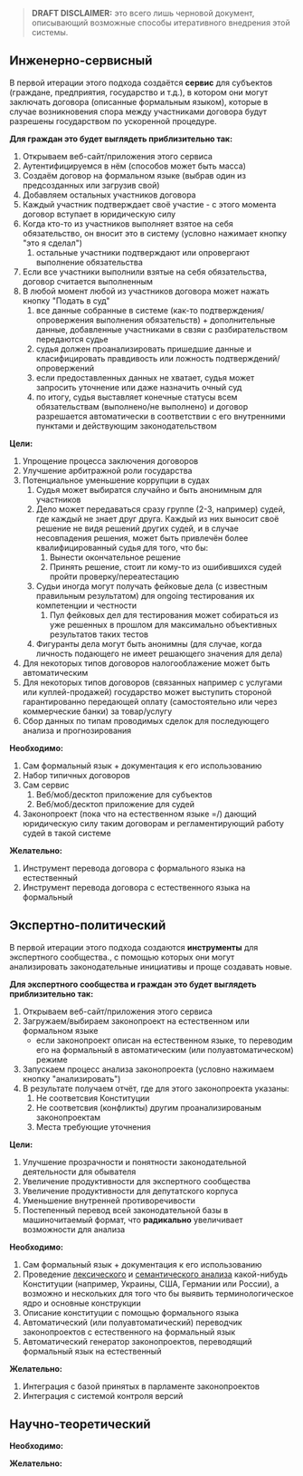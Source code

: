 > **DRAFT DISCLAIMER:** это всего лишь черновой документ, описывающий возможные способы итеративного внедрения этой системы.

## Инженерно-сервисный
В первой итерации этого подхода создаётся **сервис** для субъектов (граждане, предприятия, государство и т.д.), в котором они могут заключать договора (описанные формальным языком), которые в случае возникновения спора между участниками договора будут разрешены государством по ускоренной процедуре.

**Для граждан это будет выглядеть приблизительно так:**
1. Открываем веб-сайт/приложения этого сервиса
2. Аутентифицируемся в нём (способов может быть масса)
3. Создаём договор на формальном языке (выбрав один из предсозданных или загрузив свой)
4. Добавляем остальных участников договора
5. Каждый участник подтверждает своё участие - с этого момента договор вступает в юридическую силу
6. Когда кто-то из участников выполняет взятое на себя обязательство, он вносит это в систему (условно нажимает кнопку "это я сделал")
    1. остальные участники подтверждают или опровергают выполнение обязательства
7. Если все участники выполнили взятые на себя обязательства, договор считается выполненным
8. В любой момент любой из участников договора может нажать кнопку "Подать в суд"
    1. все данные собранные в системе (как-то подтверждения/опровержения выполнения обязательств) + дополнительные данные, добавленные участниками в свзяи с разбирательством передаются судье
    2. судья должен проанализировать пришедшие данные и класифицировать правдивость или ложность подтверждений/опровержений
    3. если предоставленных данных не хватает, судья может запросить уточнение или даже назначить очный суд
    4. по итогу, судья выставляет конечные статусы всем обязательствам (выполнено/не выполнено) и договор разрешается автоматически в соответствии с его внутренними пунктами и действующим законодательством

**Цели:**  
1. Упрощение процесса заключения договоров
2. Улучшение арбитражной роли государства
3. Потенциальное уменьшение коррупции в судах
    1. Судья может выбиратся случайно и быть анонимным для участников
    2. Дело может передаваться сразу группе (2-3, например) судей, где каждый не знает друг друга. Каждый из них выносит своё решение не видя решений других судей, и в случае несовпадения решения, может быть привлечён более квалифицированный судья для того, что бы:
        1. Вынести окончательное решение
        2. Принять решение, стоит ли кому-то из ошибившихся судей пройти проверку/переатестацию
    4. Судьи иногда могут получать фейковые дела (с известным правильным результатом) для ongoing тестирования их компетенции и честности
        1. Пул фейковых дел для тестирования может собираться из уже решенных в прошлом для максимально объективных результатов таких тестов
    3. Фигуранты дела могут быть анонимны (для случае, когда личность подающего не имеет решающего значения для дела)
4. Для некоторых типов договоров налогооблажение может быть автоматическим
5. Для некоторых типов договоров (связанных например с услугами или куплей-продажей) государство может выступить стороной гарантированно передающей оплату (самостоятельно или через коммерческие банки) за товар/услугу
6. Сбор данных по типам проводимых сделок для последующего анализа и прогнозирования

**Необходимо:**  
1. Сам формальный язык + документация к его использованию
2. Набор типичных договоров
3. Сам сервис
    1. Веб/моб/десктоп приложение для субъектов
    2. Веб/моб/десктоп приложение для судей
4. Законопроект (пока что на естественном языке =/) дающий юридическую силу таким договорам и регламентирующий работу судей в такой системе

**Желательно:**  
1. Инструмент перевода договора с формального языка на естественный
2. Инструмент перевода договора с естественного языка на формальный

## Экспертно-политический
В первой итерации этого подхода создаются **инструменты** для экспертного сообщества., с помощью которых они могут анализировать законодательные инициативы и проще создавать новые.

**Для экспертного сообщества и граждан это будет выглядеть приблизительно так:**
1. Открываем веб-сайт/приложения этого сервиса
2. Загружаем/выбираем законопроект на естественном или формальном языке
    - если законопроект описан на естественном языке, то переводим его на формальный в автоматическим (или полуавтоматическом) режиме
3. Запускаем процесс анализа законопроекта (условно нажимаем кнопку "анализировать")
4. В результате получаем отчёт, где для этого законопроекта указаны:
    1. Не соответсвия Конституции
    2. Не соответсвия (конфликты) другим проанализированым законопроектам
    3. Места требующие уточнения

**Цели:**  
1. Улучшение прозрачности и понятности законодательной деятельности для обывателя
2. Увеличение продуктивности для экспертного сообщества
3. Увеличение продуктивности для депутатского корпуса
4. Уменьшение внутренней противоречивости
5. Постепенный перевод всей законодательной базы в машиночитаемый формат, что **радикально** увеличивает возможности для анализа

**Необходимо:**  
1. Сам формальный язык + документация к его использованию
2. Проведение [лексического](https://ru.wikipedia.org/wiki/%D0%9B%D0%B5%D0%BA%D1%81%D0%B8%D1%87%D0%B5%D1%81%D0%BA%D0%B8%D0%B9_%D0%B0%D0%BD%D0%B0%D0%BB%D0%B8%D0%B7) и [семантического анализа](https://ru.wikipedia.org/wiki/%D0%A1%D0%B5%D0%BC%D0%B0%D0%BD%D1%82%D0%B8%D1%87%D0%B5%D1%81%D0%BA%D0%B8%D0%B9_%D0%B0%D0%BD%D0%B0%D0%BB%D0%B8%D0%B7) какой-нибудь Конституции (например, Украины, США, Германии или России), а возможно и нескольких для того что бы выявить терминологическое ядро и основные конструкции
3. Описание конституции с помощью формального языка
4. Автоматический (или полуавтоматический) переводчик законопроектов с естественного на формальный язык
5. Автоматический генератор законопроектов, переводящий формальный язык на естественный

**Желательно:**  
1. Интеграция с базой принятых в парламенте законопроектов
2. Интеграция с системой контроля версий



## Научно-теорeтический
**Необходимо:**  


**Желательно:**  